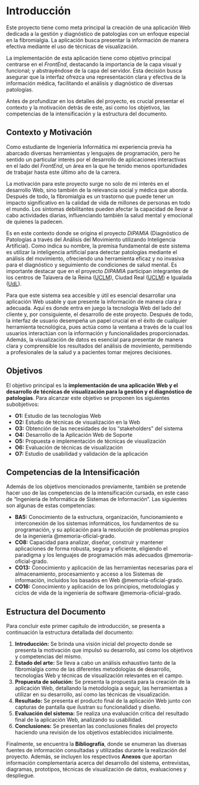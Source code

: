 # Introducción
Este proyecto tiene como meta principal la creación de una aplicación Web dedicada a la gestión y diagnóstico de patologías con un enfoque especial en la fibromialgia. La aplicación busca presentar la información de manera efectiva mediante el uso de técnicas de visualización.

La implementación de esta aplicación tiene como objetivo principal centrarse en el *FrontEnd*, destacando la importancia de la capa visual y funcional; y abstrayéndose de la capa del servidor. Esta decisión busca asegurar que la interfaz ofrezca una representación clara y efectiva de la información médica, facilitando el análisis y diagnóstico de diversas patologías.

Antes de profundizar en los detalles del proyecto, es crucial presentar el contexto y la motivación detrás de este, así como los objetivos, las competencias de la intensificación y la estructura del documento.

## Contexto y Motivación
Como estudiante de Ingeniería Informática mi experiencia previa ha abarcado diversas herramientas y lenguajes de programación, pero he sentido un particular interés por el desarrollo de aplicaciones interactivas en el lado del *FrontEnd*, un área en la que he tenido menos oportunidades de trabajar hasta este último año de la carrera.

La motivación para este proyecto surge no solo de mi interés en el desarrollo Web, sino también de la relevancia social y médica que aborda. Después de todo, la fibromialgia es un trastorno que puede tener un impacto significativo en la calidad de vida de millones de personas en todo el mundo. Los síntomas debilitantes pueden afectar la capacidad de llevar a cabo actividades diarias, influenciando también la salud mental y emocional de quienes la padecen. 

Es en este contexto donde se origina el proyecto *DIPAMIA* (Diagnóstico de Patologías a través del Análisis del Movimiento utilizando Inteligencia Artificial). Como indica su nombre, la premisa fundamental de este sistema es utilizar la inteligencia artificial para detectar patologías mediante el análisis del movimiento, ofreciendo una herramienta eficaz y no invasiva para el diagnóstico y seguimiento de condiciones de salud mental. Es importante destacar que en el proyecto *DIPAMIA* participan integrantes de los centros de Talavera de la Reina ([UCLM](#UCLM)), Ciudad Real ([UCLM](#UCLM)) e Igualada ([UdL](#UdL)).

Para que este sistema sea accesible y útil es esencial desarrollar una aplicación Web usable y que presente la información de manera clara y adecuada. Aquí es donde entra en juego la tecnología Web del lado del cliente y, por consiguiente, el desarrollo de este proyecto. Después de todo, la interfaz de usuario desempeña un papel crucial en el éxito de cualquier herramienta tecnológica, pues actúa como la ventana a través de la cual los usuarios interactúan con la información y funcionalidades proporcionadas. Además, la visualización de datos es esencial para presentar de manera clara y comprensible los resultados del análisis de movimiento, permitiendo a profesionales de la salud y a pacientes tomar mejores decisiones.

## Objetivos
El objetivo principal es la **implementación de una aplicación Web y el desarrollo de técnicas de visualización para la gestión y el diagnóstico de patologías**. Para alcanzar este objetivo se proponen los siguientes subobjetivos:

- **O1:** Estudio de las tecnologías Web
- **O2:** Estudio de técnicas de visualización en la Web
- **O3:** Obtención de las necesidades de los “stakeholders” del sistema
- **O4:** Desarrollo de la Aplicación Web de Soporte
- **O5:** Propuesta e implementación de técnicas de visualización
- **O6:** Evaluación de técnicas de visualización
- **O7:** Estudio de usabilidad y validación de la aplicación

## Competencias de la Intensificación
Además de los objetivos mencionados previamente, también se pretende hacer uso de las competencias de la intensificación cursada, en este caso de “Ingeniería de Informática de Sistemas de Información”. Las siguientes son algunas de estas competencias:

- **BA5:** Conocimiento de la estructura, organización, funcionamiento e interconexión de los sistemas informáticos, los fundamentos de su programación, y su aplicación para la resolución de problemas propios de la ingeniería @memoria-oficial-grado.
- **CO8:** Capacidad para analizar, diseñar, construir y mantener aplicaciones de forma robusta, segura y eficiente, eligiendo el paradigma y los lenguajes de programación más adecuados @memoria-oficial-grado.
- **CO13:** Conocimiento y aplicación de las herramientas necesarias para el almacenamiento, procesamiento y acceso a los Sistemas de información, incluidos los basados en Web @memoria-oficial-grado.
- **CO16:** Conocimiento y aplicación de los principios, metodologías y ciclos de vida de la ingeniería de software @memoria-oficial-grado.

## Estructura del Documento

Para concluir este primer capítulo de introducción, se presenta a continuación la estructura detallada del documento:

1. **Introducción:** Se brinda una visión inicial del proyecto donde se presenta la motivación que impulsó su desarrollo, así como los objetivos y competencias del mismo.
2. **Estado del arte:** Se lleva a cabo un análisis exhaustivo tanto de la fibromialgia como de las diferentes metodologías de desarrollo, tecnologías Web y técnicas de visualización relevantes en el campo.
3. **Propuesta de solución:** Se presenta la propuesta para la creación de la aplicación Web, detallando la metodología a seguir, las herramientas a utilizar en su desarrollo, así como las técnicas de visualización.
4. **Resultado:** Se presenta el producto final de la aplicación Web junto con capturas de pantalla que ilustran su funcionalidad y diseño.
5. **Evaluación del sistema:** Se realiza una evaluación crítica del resultado final de la aplicación Web, analizando su usabilidad.
6. **Conclusiones:** Se presentan las conclusiones finales del proyecto haciendo una revisión de los objetivos establecidos inicialmente.

Finalmente, se encuentra la **Bibliografía**, donde se enumeran las diversas fuentes de información consultadas y utilizadas durante la realización del proyecto. Además, se incluyen los respectivos **Anexos** que aportan información complementaria acerca del desarrollo del sistema, entrevistas, diagramas, prototipos, técnicas de visualización de datos, evaluaciones y despliegue. 

